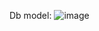 Db model:
![image](https://github.com/user-attachments/assets/2efe7244-6fb0-4d62-8b93-ebe1a2021d78)

